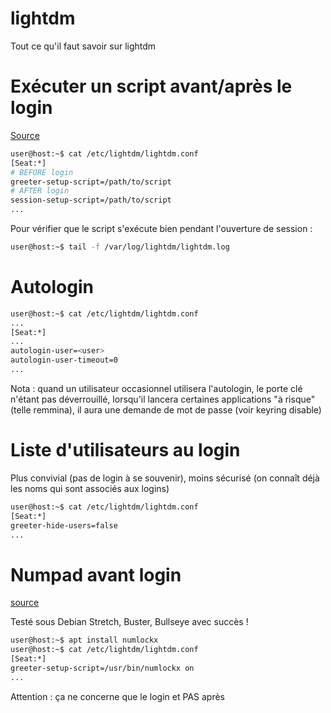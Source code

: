# lightdm

Tout ce qu'il faut savoir sur lightdm

# Exécuter un script avant/après le login
[Source](https://unix.stackexchange.com/questions/450835/how-to-execute-command-before-user-login-on-linux/450836#450836)
```sh
user@host:~$ cat /etc/lightdm/lightdm.conf 
[Seat:*]
# BEFORE login
greeter-setup-script=/path/to/script
# AFTER login
session-setup-script=/path/to/script
...
```
Pour vérifier que le script s'exécute bien pendant l'ouverture de session :
```sh
user@host:~$ tail -f /var/log/lightdm/lightdm.log
```

# Autologin
```sh
user@host:~$ cat /etc/lightdm/lightdm.conf
...
[Seat:*]
...
autologin-user=<user>
autologin-user-timeout=0
...
```
Nota : quand un utilisateur occasionnel utilisera l'autologin, le porte clé n'étant pas déverrouillé, lorsqu'il lancera certaines applications "à risque" (telle remmina), il aura une demande de mot de passe (voir keyring disable)

# Liste d'utilisateurs au login
Plus convivial (pas de login à se souvenir), moins sécurisé (on connaît déjà les noms qui sont associés aux logins)
```sh
user@host:~$ cat /etc/lightdm/lightdm.conf
[Seat:*]
greeter-hide-users=false
...
```

# Numpad avant login
[source](https://superuser.com/questions/1282192/debian-9-stretch-xfce4-possible-screen-lock-numlock-bug/1331883#1331883)

Testé sous Debian Stretch, Buster, Bullseye avec succès !
```sh
user@host:~$ apt install numlockx
user@host:~$ cat /etc/lightdm/lightdm.conf
[Seat:*]
greeter-setup-script=/usr/bin/numlockx on
...
```
Attention : ça ne concerne que le login et PAS après
